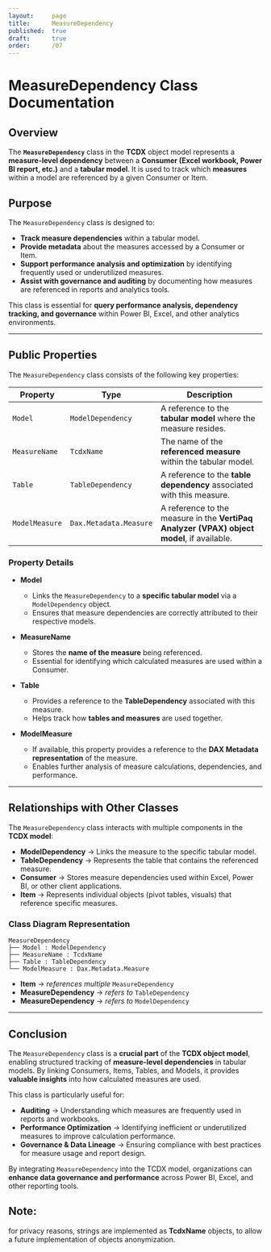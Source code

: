 ```yaml
---
layout:     page
title:      MeasureDependency
published:  true
draft:      true
order:      /07
---
```


# **MeasureDependency Class Documentation**

## **Overview**
The **`MeasureDependency`** class in the **TCDX** object model represents a **measure-level dependency** between a **Consumer (Excel workbook, Power BI report, etc.)** and a **tabular model**. It is used to track which **measures** within a model are referenced by a given Consumer or Item.

## **Purpose**
The `MeasureDependency` class is designed to:
- **Track measure dependencies** within a tabular model.
- **Provide metadata** about the measures accessed by a Consumer or Item.
- **Support performance analysis and optimization** by identifying frequently used or underutilized measures.
- **Assist with governance and auditing** by documenting how measures are referenced in reports and analytics tools.

This class is essential for **query performance analysis, dependency tracking, and governance** within Power BI, Excel, and other analytics environments.

---

## **Public Properties**
The `MeasureDependency` class consists of the following key properties:

| **Property**    | **Type**                | **Description**  |
|----------------|------------------------|------------------|
| `Model`       | `ModelDependency`       | A reference to the **tabular model** where the measure resides. |
| `MeasureName` | `TcdxName`              | The name of the **referenced measure** within the tabular model. |
| `Table`       | `TableDependency`       | A reference to the **table dependency** associated with this measure. |
| `ModelMeasure` | `Dax.Metadata.Measure`  | A reference to the measure in the **VertiPaq Analyzer (VPAX) object model**, if available. |

### **Property Details**
- **Model**  
  - Links the `MeasureDependency` to a **specific tabular model** via a `ModelDependency` object.
  - Ensures that measure dependencies are correctly attributed to their respective models.

- **MeasureName**  
  - Stores the **name of the measure** being referenced.
  - Essential for identifying which calculated measures are used within a Consumer.

- **Table**  
  - Provides a reference to the **TableDependency** associated with this measure.
  - Helps track how **tables and measures** are used together.

- **ModelMeasure**  
  - If available, this property provides a reference to the **DAX Metadata representation** of the measure.
  - Enables further analysis of measure calculations, dependencies, and performance.

---

## **Relationships with Other Classes**
The `MeasureDependency` class interacts with multiple components in the **TCDX model**:

- **ModelDependency** → Links the measure to the specific tabular model.
- **TableDependency** → Represents the table that contains the referenced measure.
- **Consumer** → Stores measure dependencies used within Excel, Power BI, or other client applications.
- **Item** → Represents individual objects (pivot tables, visuals) that reference specific measures.

### **Class Diagram Representation**
```
MeasureDependency
├── Model : ModelDependency
├── MeasureName : TcdxName
├── Table : TableDependency
└── ModelMeasure : Dax.Metadata.Measure
```
- **Item** → *references multiple* `MeasureDependency`
- **MeasureDependency** → *refers to* `TableDependency`
- **MeasureDependency** → *refers to* `ModelDependency`

---

## **Conclusion**
The `MeasureDependency` class is a **crucial part** of the **TCDX object model**, enabling structured tracking of **measure-level dependencies** in tabular models. By linking Consumers, Items, Tables, and Models, it provides **valuable insights** into how calculated measures are used.

This class is particularly useful for:
- **Auditing** → Understanding which measures are frequently used in reports and workbooks.
- **Performance Optimization** → Identifying inefficient or underutilized measures to improve calculation performance.
- **Governance & Data Lineage** → Ensuring compliance with best practices for measure usage and report design.

By integrating `MeasureDependency` into the TCDX model, organizations can **enhance data governance and performance** across Power BI, Excel, and other reporting tools.

## Note: 
for privacy reasons, strings are implemented as **TcdxName** objects, to allow a future implementation of objects anonymization.
